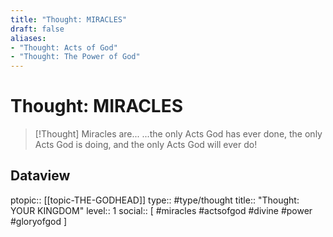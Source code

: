 ```yaml
---
title: "Thought: MIRACLES"
draft: false
aliases:
- "Thought: Acts of God"
- "Thought: The Power of God"
---
```

# Thought: MIRACLES
> [!Thought]
> Miracles are...
> ...the only Acts God has ever done,
> the only Acts God is doing,
> and the only Acts God will ever do!

## Dataview
ptopic:: [[topic-THE-GODHEAD]]
type:: #type/thought
title:: "Thought: YOUR KINGDOM"
level:: 1
social:: [ #miracles #actsofgod #divine #power #gloryofgod ]